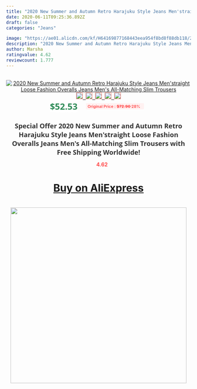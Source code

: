 ```yaml
---
title: "2020 New Summer and Autumn Retro Harajuku Style Jeans Men'straight Loose Fashion Overalls Jeans Men's All-Matching Slim Trousers"
date: 2020-06-11T09:25:36.892Z
draft: false
categories: "Jeans"

image: "https://ae01.alicdn.com/kf/H64169877168443eea954f8bd8f88db118/2020-New-Summer-and-Autumn-Retro-Harajuku-Style-Jeans-Men-straight-Loose-Fashion-Overalls-Jeans-Men.jpg"
description: "2020 New Summer and Autumn Retro Harajuku Style Jeans Men'straight Loose Fashion Overalls Jeans Men's All-Matching Slim Trousers"
author: Marsha
ratingvalue: 4.62
reviewcount: 1.777
---
```

<br>
<div style="text-align: center;">
<a href="https://s.click.aliexpress.com/e/_AqjkOD" target="_blank" rel="nofollow noopener noreferrer"><img alt="2020 New Summer and Autumn Retro Harajuku Style Jeans Men'straight Loose Fashion Overalls Jeans Men's All-Matching Slim Trousers" class="magnifier-image" src="https://ae01.alicdn.com/kf/H64169877168443eea954f8bd8f88db118/2020-New-Summer-and-Autumn-Retro-Harajuku-Style-Jeans-Men-straight-Loose-Fashion-Overalls-Jeans-Men.jpg_640x640.jpg">
<br>
<img style="border:1px solid salmon" src="https://ae01.alicdn.com/kf/H64169877168443eea954f8bd8f88db118/2020-New-Summer-and-Autumn-Retro-Harajuku-Style-Jeans-Men-straight-Loose-Fashion-Overalls-Jeans-Men.jpg_120x120.jpg">&nbsp;&nbsp;<img style="border:1px solid salmon" src="https://ae01.alicdn.com/kf/H799d3a2cbbd1413e9a17dc73098c2cc32/2020-New-Summer-and-Autumn-Retro-Harajuku-Style-Jeans-Men-straight-Loose-Fashion-Overalls-Jeans-Men.jpg_120x120.jpg">&nbsp;&nbsp;<img style="border:1px solid salmon" src="https://ae01.alicdn.com/kf/H66155459b4ef402ba30178892f77bbc4R/2020-New-Summer-and-Autumn-Retro-Harajuku-Style-Jeans-Men-straight-Loose-Fashion-Overalls-Jeans-Men.jpg_120x120.jpg">&nbsp;&nbsp;<img style="border:1px solid salmon" src="https://ae01.alicdn.com/kf/Hf62e8b3ffa6f4a5bb875f64bcf442409O/2020-New-Summer-and-Autumn-Retro-Harajuku-Style-Jeans-Men-straight-Loose-Fashion-Overalls-Jeans-Men.jpg_120x120.jpg">&nbsp;&nbsp;<img style="border:1px solid salmon" src="https://ae01.alicdn.com/kf/Hc08a12f9d84c4bfea0d0dabb12201122F/2020-New-Summer-and-Autumn-Retro-Harajuku-Style-Jeans-Men-straight-Loose-Fashion-Overalls-Jeans-Men.jpg_120x120.jpg"></a></div><br0>
<div style="text-align: center;"><span style="background-color: white; border: 0px; box-sizing: border-box; color: seagreen; display: inline-block; font-family: &quot;open sans&quot; , &quot;arial&quot; , &quot;helvetica&quot; , sans-serif , &quot;heiti&quot;; font-size: 24px; font-stretch: inherit; font-weight: 700; line-height: inherit; margin: 0px 10px 0px 0px; padding: 0px; vertical-align: middle;">$52.53 </span>
<span style="background: rgb(255 , 241 , 241); border-radius: 3px; border: 0px; box-sizing: border-box; color: #ff4747; display: inline-block; font-family: inherit; font-size: 12px; font-stretch: inherit; font-style: inherit; font-variant: inherit; font-weight: 600; line-height: inherit; margin: 0px; padding: 2px 5px; transform: scale(0.9); vertical-align: middle;">Original Price : <b style="text-decoration: line-through;">$72.96 </b> 28%&nbsp;&nbsp;</span></div>
<h1 style="color: #333333; display: inline-block; font-family: &quot;open sans&quot; , &quot;arial&quot; , &quot;helvetica&quot; , sans-serif , &quot;heiti&quot;; font-size: 18px; font-stretch: inherit; font-weight: 700; text-align: center;">Special Offer 2020 New Summer and Autumn Retro Harajuku Style Jeans Men'straight Loose Fashion Overalls Jeans Men's All-Matching Slim Trousers with Free Shipping Worldwide!</h1>
<div style="color: #ff4747; text-align: center;">
<img src="https://4.bp.blogspot.com/-M0ZcTcb-5uY/XleCXlxnR4I/AAAAAAAAAEc/OrjgMkXV1oMQFaCRZj5HQwOCBcu3w1FegCPcBGAYYCw/s1600/star.png" style="height: 15px;">&nbsp;<b>4.62</b></div>
<div class="button_cont" align="center"><a class="buynow_a" href="https://s.click.aliexpress.com/e/_AqjkOD" target="_blank" rel="nofollow noopener noreferrer"><H1>Buy on AliExpress</H1></a></div><br>
<div class="separator" style="clear: both; text-align: center;">
<img src="https://lh3.googleusercontent.com/-pTy5HemUv9M/XlePHvY0dAI/AAAAAAAAAE4/0nX5iRUoIWY8eMW9Dpxeirr157OZliDIgCLcBGAsYHQ/s1600/badge.gif" width="480">
</div>
